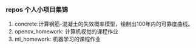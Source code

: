 ### repos 个人小项目集锦

1. concrete:计算钢筋-混凝土的失效概率模型，绘制出100年内的可靠度曲线。
2. opencv_homework: 计算机视觉的课程作业
3. ml_homework: 机器学习的课程作业